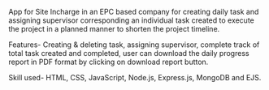 App for Site Incharge in an EPC based company for creating daily task and assigning supervisor corresponding an individual task 
created to execute the project in a planned manner to shorten the project timeline.

Features- Creating & deleting task, assigning supervisor, complete 
track of total task created and completed, user can download the 
daily progress report in PDF format by clicking on download report 
button.

Skill used- HTML, CSS, JavaScript, Node.js, Express.js, 
MongoDB and EJS.
 
 
